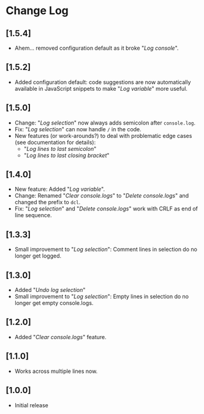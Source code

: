 # Change Log

## [1.5.4]
- Ahem... removed configuration default as it broke "_Log console_".

## [1.5.2]
- Added configuration default: code suggestions are now automatically available in JavaScript snippets to make "_Log variable_" more useful.

## [1.5.0]
- Change: "_Log selection_" now always adds semicolon after `console.log`. 
- Fix: "_Log selection_" can now handle `/` in the code.
- New features (or work-arounds?) to deal with problematic edge cases (see documentation for details):
  - "_Log lines to last semicolon_" 
  - "_Log lines to last closing bracket_"

## [1.4.0]
- New feature: Added "_Log variable_".
- Change: Renamed "_Clear console.logs_" to "_Delete console.logs_" and changed the prefix to `dcl`.
- Fix: "_Log selection_" and "_Delete console.logs_" work with CRLF as end of line sequence.

## [1.3.3]
- Small improvement to "_Log selection_": Comment lines in selection do no longer get logged.

## [1.3.0]

- Added "_Undo log selection_"
- Small improvement to "_Log selection_": Empty lines in selection do no longer get empty console.logs.

## [1.2.0]

- Added "_Clear console.logs_" feature.

## [1.1.0]

- Works across multiple lines now.

## [1.0.0]

- Initial release
